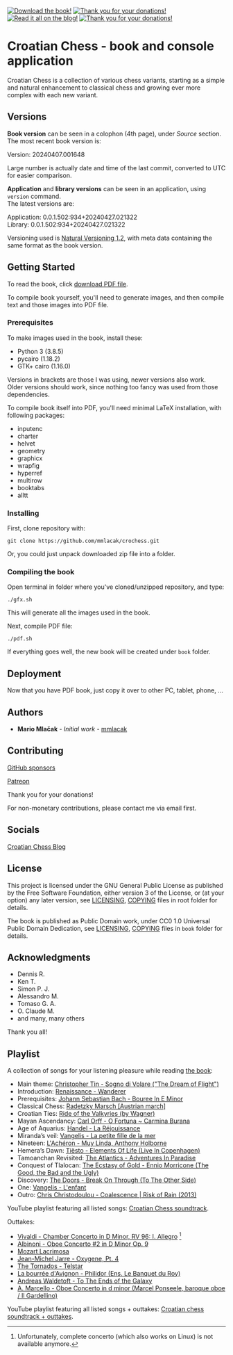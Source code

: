 <span class="badge-adobe-acrobat-reader"><a href="https://github.com/mmlacak/crochess/raw/master/crochess.pdf" title="Download the book!"><img src="https://img.shields.io/badge/The_book-Download!-EC1C24.svg?logo=adobe-acrobat-reader&style=flat-square" alt="Download the book!" /></a></span>
<span class="github"><a href="https://github.com/sponsors/mmlacak" title="Thank you for your donations!"><img src="https://img.shields.io/badge/GitHub-Thank_you!-F5F5F5.svg?logo=github&style=flat-square" alt="Thank you for your donations!" /></a></span>
<span class="badge-blogger"><a href="https://croatian-chess.blogspot.com/" title="Read it all on the blog!"><img src="https://img.shields.io/badge/Blogger-Read_it_all!-FF5722.svg?logo=blogger&style=flat-square" alt="Read it all on the blog!" /></a></span>
<span class="badge-patreon"><a href="https://patreon.com/mmlacak" title="Thank you for your donations!"><img src="https://img.shields.io/badge/Patreon-Thank_you!-F96854.svg?logo=patreon&style=flat-square" alt="Thank you for your donations!" /></a></span>

<!-- <span class="badge-adobe-acrobat-reader"><a href="https://github.com/mmlacak/crochess/raw/master/crochess.pdf" title="Download the book!"><img src="https://img.shields.io/badge/The_book-Download!-EC1C24.svg?logo=adobe-acrobat-reader&style=for-the-badge" alt="Download the book!" /></a></span> -->
<!-- <span class="github"><a href="https://github.com/sponsors/mmlacak" title="Thank you for your donations!"><img src="https://img.shields.io/badge/GitHub-Thank_you!-F5F5F5.svg?logo=github&style=for-the-badge" alt="Thank you for your donations!" /></a></span> -->
<!-- <span class="badge-blogger"><a href="https://croatian-chess.blogspot.com/" title="Read it all on the blog!"><img src="https://img.shields.io/badge/Blogger-Read_it_all!-FF5722.svg?logo=blogger&style=for-the-badge" alt="Read it all on the blog!" /></a></span> -->
<!-- <span class="badge-patreon"><a href="https://patreon.com/mmlacak" title="Thank you for your donations!"><img src="https://img.shields.io/badge/Patreon-Thank_you!-F96854.svg?logo=patreon&style=for-the-badge" alt="Thank you for your donations!" /></a></span> -->

<!-- <span class="badge-adobe-acrobat-reader"><a href="https://github.com/mmlacak/crochess/raw/master/crochess.pdf" title="Download the book!"><img src="https://img.shields.io/badge/The_book-Download!-EC1C24.svg?logo=adobe-acrobat-reader" alt="Download the book!" /></a></span> -->
<!-- <span class="github"><a href="https://github.com/sponsors/mmlacak" title="Thank you for your donations!"><img src="https://img.shields.io/badge/GitHub-Thank_you!-F5F5F5.svg?logo=github" alt="Thank you for your donations!" /></a></span> -->
<!-- <span class="badge-blogger"><a href="https://croatian-chess.blogspot.com/" title="Read it all on the blog!"><img src="https://img.shields.io/badge/Blogger-Read_it_all!-FF5722.svg?logo=blogger" alt="Read it all on the blog!" /></a></span> -->
<!-- <span class="badge-patreon"><a href="https://patreon.com/mmlacak" title="Thank you for your donations!"><img src="https://img.shields.io/badge/Patreon-Thank_you!-F96854.svg?logo=patreon" alt="Thank you for your donations!" /></a></span> -->

<!-- span class="badge-patreon"><a href="https://patreon.com/mmlacak" title="Thank you for your donations!"><img src="https://img.shields.io/badge/Patreon-Thank_you!-F96854.svg?logo=patreon" alt="Thank you for your donations!" /></a></span -->
<!-- span class="badge-blogger"><a href="https://croatian-chess.blogspot.com/" title="Read it all on the blog!"><img src="https://img.shields.io/badge/Blogger-Read_it_all!-FF5722.svg?logo=blogger" alt="Read it all on the blog!" /></a></span -->
<!-- span class="discord"><a href="https://discord.gg/PJ2dtRa5AU" title="Join me at Discord!"><img src="https://img.shields.io/badge/Discord-Join_me!-5865F2.svg?logo=discord" alt="Join me at Discord!" /></a></span -->
<!-- span class="badge-adobe-acrobat-reader"><a href="https://github.com/mmlacak/crochess/raw/master/crochess.pdf" title="Download the book!"><img src="https://img.shields.io/badge/The_book-Download!-EC1C24.svg?logo=adobe-acrobat-reader" alt="Download the book!" /></a></span -->
<!-- span class="github"><a href="https://github.com/sponsors/mmlacak" title="Thank you for your donations!"><img src="https://img.shields.io/badge/GitHub-Thank_you!-F5F5F5.svg?logo=github" alt="Thank you for your donations!" /></a></span -->

<!-- span class="github"><a href="https://github.com/sponsors/mmlacak" title="Thank you for your donations!"><img src="https://img.shields.io/badge/GitHub-Thank_you!-F5F5F5.svg?logo=github" alt="Thank you for your donations!" /></a></span -->
<!-- span class="discord"><a href="https://discord.gg/PJ2dtRa5AU" title="Join me at Discord!"><img src="https://img.shields.io/badge/Discord-Join_me!-5865F2.svg?logo=discord" alt="Join me at Discord!" /></a></span -->
<!-- span class="badge-adobe-acrobat-reader"><a href="https://github.com/mmlacak/crochess/blob/master/crochess.pdf" title="Read the book!"><img src="https://img.shields.io/badge/The_book-Read!-EC1C24.svg?logo=adobe-acrobat-reader" alt="Read the book!" /></a></span -->

<!-- span class="badge-patreon"><a href="https://patreon.com/mmlacak" title="Thank you for your donations!"><img src="https://img.shields.io/badge/Patreon-Thank_you!-F96854.svg?logo=patreon" alt="Thank you for your donations!" /></a></span -->
<!-- span class="badge-blogger"><a href="https://croatian-chess.blogspot.com/" title="Read it all on the blog!"><img src="https://img.shields.io/badge/Blogger-Read_it_all!-FF5722.svg?logo=blogger" alt="Read it all on the blog!" /></a></span -->
<!-- span class="badge-adobe-acrobat-reader"><a href="https://github.com/mmlacak/crochess/raw/master/crochess.pdf" title="Download the book!"><img src="https://img.shields.io/badge/The_book-Download!-EC1C24.svg?logo=adobe-acrobat-reader" alt="Download the book!" /></a></span -->

<!-- _(To read book in your web-browser, click [GitHub's PDF viewer](https://github.com/mmlacak/crochess/blob/master/crochess.pdf).)_ -->

<!-- ![Lines of code](https://img.shields.io/tokei/lines/github/mmlacak/crochess) -->
<!-- ![GitHub code size in bytes](https://img.shields.io/github/languages/code-size/mmlacak/crochess) -->
<!-- ![GitHub commit activity](https://img.shields.io/github/commit-activity/m/mmlacak/crochess) -->
<!-- ![GitHub last commit](https://img.shields.io/github/last-commit/mmlacak/crochess) -->
<!-- ![GitHub](https://img.shields.io/github/license/mmlacak/crochess) -->

# Croatian Chess - book and console application

Croatian Chess is a collection of various chess variants,
starting as a simple and natural enhancement to classical
chess and growing ever more complex with each new variant.

## Versions

**Book version** can be seen in a colophon (4th page), under *Source* section. \
The most recent book version is:

Version: 20240407.001648 <!--- readme-new-book-version-squished-utc-date-time-place-marker -->

Large number is actually date and time of the last commit,
converted to UTC for easier comparison.

**Application** and **library versions** can be seen in an application, using `version` command. \
The latest versions are:

Application: 0.0.1.502:934+20240427.021322 <!--- readme-new-app-version-major-minor-feature-commit+meta~breaks-place-marker --> \
Library: 0.0.1.502:934+20240427.021322 <!--- readme-new-lib-version-major-minor-feature-commit+meta~breaks-place-marker -->

Versioning used is [Natural Versioning 1.2](https://croatian-chess.blogspot.com/p/natver.html),
with meta data containing the same format as the book version.

## Getting Started

To read the book, click [download PDF file](https://github.com/mmlacak/crochess/raw/master/crochess.pdf).

<!-- To read book in your web-browser, click [GitHub's PDF viewer](https://github.com/mmlacak/crochess/blob/master/crochess.pdf). -->

To compile book yourself, you'll need to generate images, and then compile text and those images into PDF file.

### Prerequisites

To make images used in the book, install these:
- Python 3 (3.8.5)
- pycairo (1.18.2)
- GTK+ cairo (1.16.0)

Versions in brackets are those I was using, newer versions also work. \
Older versions should work, since nothing too fancy was used from those dependencies.

To compile book itself into PDF, you'll need minimal LaTeX
installation, with following packages:
  - inputenc
  - charter
  - helvet
  - geometry
  - graphicx
  - wrapfig
  - hyperref
  - multirow
  - booktabs
  - alltt

### Installing

First, clone repository with:

```
git clone https://github.com/mmlacak/crochess.git
```

Or, you could just unpack downloaded zip file into a folder.

### Compiling the book

Open terminal in folder where you've cloned/unzipped repository, and type:

```
./gfx.sh
```

This will generate all the images used in the book.

Next, compile PDF file:

```
./pdf.sh
```

If everything goes well, the new book will be created under `book` folder.

## Deployment

Now that you have PDF book, just copy it over to other PC, tablet, phone, ...

## Authors

* **Mario Mlačak** - *Initial work* - [mmlacak](https://github.com/mmlacak)

## Contributing

[GitHub sponsors](https://github.com/sponsors/mmlacak)

[Patreon](https://patreon.com/mmlacak)

Thank you for your donations!

For non-monetary contributions, please contact me via email first.

## Socials

<!-- [Discord](https://discord.gg/PJ2dtRa5AU) -->

[Croatian Chess Blog](https://croatian-chess.blogspot.com)

## License

This project is licensed under the GNU General Public License as published by
the Free Software Foundation, either version 3 of the License, or (at your
option) any later version, see
[LICENSING](https://raw.githubusercontent.com/mmlacak/crochess/master/LICENSING),
[COPYING](https://raw.githubusercontent.com/mmlacak/crochess/master/COPYING)
files in root folder for details.

The book is published as Public Domain work, under CC0 1.0 Universal Public Domain
Dedication, see
[LICENSING](https://raw.githubusercontent.com/mmlacak/crochess/master/book/LICENSING),
[COPYING](https://raw.githubusercontent.com/mmlacak/crochess/master/book/COPYING)
files in `book` folder for details.

## Acknowledgments

* Dennis R.
* Ken T.
* Simon P. J.
* Alessandro M.
* Tomaso G. A.
* O. Claude M.
* and many, many others

Thank you all!

## Playlist

A collection of songs for your listening pleasure while reading [the book](https://github.com/mmlacak/crochess/raw/master/crochess.pdf):

* Main theme: [Christopher Tin - Sogno di Volare ("The Dream of Flight")](https://www.youtube.com/watch?v=WQYN2P3E06s)
* Introduction: [Renaissance - Wanderer](https://www.youtube.com/watch?v=AwJugy5Soto)
* Prerequisites: [Johann Sebastian Bach - Bouree In E Minor](https://www.youtube.com/watch?v=APNI2CC0k6A)
* Classical Chess: [Radetzky Marsch [Austrian march]](https://www.youtube.com/watch?v=Y1yvzngMqu4)
* Croatian Ties: [Ride of the Valkyries (by Wagner)](https://www.youtube.com/watch?v=UCO8DQ9ocos)
* Mayan Ascendancy: [Carl Orff - O Fortuna ~ Carmina Burana](https://www.youtube.com/watch?v=GXFSK0ogeg4)
* Age of Aquarius: [Handel - La Réjouissance](https://www.youtube.com/watch?v=KMslsg-NWWU)
* Miranda’s veil: [Vangelis - La petite fille de la mer](https://www.youtube.com/watch?v=UdPOCQGYwrk)
* Nineteen: [L'Achéron - Muy Linda, Anthony Holborne](https://www.youtube.com/watch?v=-3wgZZ9qu34)
* Hemera’s Dawn: [Tiësto - Elements Of Life (Live In Copenhagen)](https://www.youtube.com/watch?v=r0lvZuZeEMw)
* Tamoanchan Revisited: [The Atlantics - Adventures In Paradise](https://www.youtube.com/watch?v=J9c8acZnfnQ)
* Conquest of Tlalocan: [The Ecstasy of Gold - Ennio Morricone (The Good, the Bad and the Ugly)](https://www.youtube.com/watch?v=PYI09PMNazw)
* Discovery: [The Doors - Break On Through (To The Other Side)](https://www.youtube.com/watch?v=-r679Hhs9Zs)
* One: [Vangelis - L'enfant](https://www.youtube.com/watch?v=VwLtjnNIS9M)
* Outro: [Chris Christodoulou - Coalescence | Risk of Rain (2013)](https://www.youtube.com/watch?v=ysPtBjY8o_A)

YouTube playlist featuring all listed songs: [Croatian Chess soundtrack](https://www.youtube.com/watch?v=WQYN2P3E06s&list=PLcLt6RezizPpCuR2Om646OVN1e3-xSiGj).

Outtakes:

* [Vivaldi - Chamber Concerto in D Minor, RV 96: I. Allegro](https://www.youtube.com/watch?v=sQOegZhWJmI) [^rv96]
* [Albinoni - Oboe Concerto #2 in D Minor Op. 9](https://www.youtube.com/watch?v=LjgndGuy77o)
* [Mozart Lacrimosa](https://www.youtube.com/watch?v=t6Hz6oscEPc)
* [Jean-Michel Jarre - Oxygene, Pt. 4](https://www.youtube.com/watch?v=kSIMVnPA994)
* [The Tornados - Telstar](https://www.youtube.com/watch?v=SQdDjy1UtW4)
* [La bourrée d'Avignon - Philidor (Ens. Le Banquet du Roy)](https://www.youtube.com/watch?v=GrtryY5xZjM)
* [Andreas Waldetoft - To The Ends of the Galaxy](https://www.youtube.com/watch?v=FuELLd3Ec4U)
* [A. Marcello - Oboe Concerto in d minor (Marcel Ponseele, baroque oboe / Il Gardellino)](https://www.youtube.com/watch?v=vE2O_yfgtBU)

YouTube playlist featuring all listed songs + outtakes: [Croatian chess soundtrack + outtakes](https://www.youtube.com/watch?v=WQYN2P3E06s&list=PLcLt6RezizPqG2NZhkRy0CO68jH7MDXdg).

[^rv96]: Unfortunately, complete concerto (which also works on Linux) is not available anymore.
